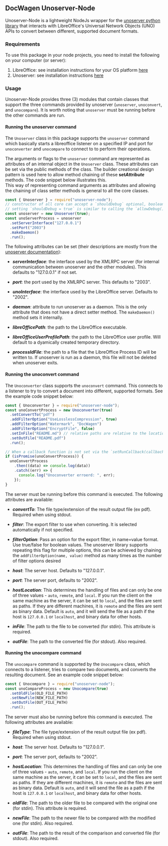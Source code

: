 ## DocWagen Unoserver-Node

Unoserver-Node is a lightweight NodeJs wrapper for the [unoserver python library](https://github.com/unoconv/unoserver) that interacts with
LibreOffice's Universal Network Objects (UNO) APIs to convert between different, supported document formats.

### Requirements

To use this package in your node projects, you need to install the following on your computer (or server):

1. LibreOffice: see installation instructions for your OS platform [here](https://www.libreoffice.org/get-help/install-howto/)
2. Unoserver: see installation instructions [here](https://github.com/unoconv/unoserver#installation)

### Usage

Unoserver-Node provides three (3) modules that contain classes that support the three commands provided by unoserver (`unoserver`, `unoconvert`, and `unocompare`). It is worth noting that `unoserver` must be running before the other commands are run.

#### Running the unoserver command

The `Unoserver` class in this package supports the `unoserver` command which basically starts a libreoffice listener on a specified IP and port for `unoconverter` and `unocompare` to connect to to perform their operations.

The arguments or flags to the `unoserver` command are represented as attributes of an internal object in the `Unoserver` class. These attributes can be set via the public methods of the class. The builder creational design pattern is used here to allow method chaining of these **set*Attribute*** methods. The code snippet below illustrates this.  
This way of representing command arguments as attributes and allowing the chaining of class setter methods is general to all the core classes.

```js
const { Unoserver } = require("unoserver-node");
// constructor of all core can accept a `shouldDebug` optional, boolean parameter that specifies if execution messages should be printed to console
// setting `shouldDebug = true` is similar to calling the `allowDebug()` method on all objects of the core classes
const unoserver = new Unoserver(true);
const unoServerProcess = unoserver
  .setServerInterface("127.0.0.1")
  .setPort("2003")
  .makeDaemon()
  .run();
```

The following attributes can be set (their descriptions are mostly from the [unoserver documentation](https://github.com/unoconv/unoserver#usage)):

- **_serverInterface_**: the interface used by the XMLRPC server (for internal communication between unoserver and the other modules). This defaults to "127.0.0.1" if not set.

- **_port_**: the port used by the XMLRPC server. This defaults to "2003".

- **_unoInterface_**: the interface used by the LibreOffice server. Defaults to "2002".

- **_daemon_**: attribute to run unoserver as a daemon. This is the only attribute that does not have a direct setter method. The `makeDaemon()` method sets it internally.

- **_libreOfficePath_**: the path to the LibreOffice executable.

- **_libreOfficeUserProfilePath_**: the path to the LibreOffice user profile. Will default to a dyamically created temporary directory.

- **_processIdFile_**: the path to a file that the LibreOffice Process ID will be written to. If unoserver is run as a daemon, this file will not be deleted when unoserver exits.

#### Running the unoconvert command

The `Unoconverter` class supports the `unoconvert` command. This connects to a listener to try to convert a document into different, supported formats.
See the example code snippet below:

```js
const { Unoconverter } = require("unoserver-node");
const unoConvertProcess = new Unoconverter(true)
  .setConvertTo("pdf")
  .addFilterOption("UseLosslessCompression", true)
  .addFilterOption("Watermark", "DocWagen")
  .addFilterOption("EncryptFile", false)
  .setInFile("README.md") // relative paths are relative to the location unoserver was started in
  .setOutFile("README.pdf")
  .run();

// When a callback function is not set via the `setRunCallback(callback)` method, the run() method returns a promise
if (isPromise(unoConvertProcess)) {
  unoConvertProcess
    .then((data) => console.log(data))
    .catch((err) => {
      console.log("Unoconverter erroerd: ", err);
    });
}
```

The server must be running before this command is executed. The following attributes are available:

- **_convertTo_**: The file type/extension of the result output file (ex pdf). Required when using stdout.

- **_filter_**: The export filter to use when converting. It is selected automatically if not specified.

- **_filterOption_**: Pass an option for the export filter, in name=value format. Use true/false for boolean values. The unoserver library supports repeating this flag for multiple options, this can be achieved by chaining the `addFilterOption(name, value)` method as many times as the number of filter options desired

- **_host_**: The server host. Defaults to "127.0.0.1".

- **_port_**: The server port, defaults to "2002".

- **_hostLocation_**: This determines the handling of files and can only be one of three values - `auto`, `remote`, and `local`. If you run the client on the same machine as the server, it can be set to `local`, and the files are sent as paths. If they are different machines, it is `remote` and the files are sent as binary data. Default is `auto`, and it will send the file as a path if the host is `127.0.0.1` or `localhost`, and binary data for other hosts.

- **_inFile_**: The path to the file to be converted (for stdin). This attribute is required.

- **_outFile_**: The path to the converted file (for stdout). Also required.

#### Running the unocompare command

The `unocompare` command is supported by the `Unocompare` class, which connects to a listener, tries to compare two documents, and converts the resulting document. See an example code snippet below:

```js
const { Unocompare } = require("unoserver-node");
const unoCompareProcess = new Unocompare(true)
  .setOldFile(OLD_FILE_PATH)
  .setNewFile(NEW_FILE_PATH)
  .setOutFile(OUT_FILE_PATH)
  .run();
```

The server must also be running before this command is executed. The following attributes are available:

- **_fileType_**: The file type/extension of the result output file (ex pdf). Required when using stdout.

- **_host_**: The server host. Defaults to "127.0.0.1".

- **_port_**: The server port, defaults to "2002".

- **_hostLocation_**: This determines the handling of files and can only be one of three values - `auto`, `remote`, and `local`. If you run the client on the same machine as the server, it can be set to `local`, and the files are sent as paths. If they are different machines, it is `remote` and the files are sent as binary data. Default is `auto`, and it will send the file as a path if the host is `127.0.0.1` or `localhost`, and binary data for other hosts.

- **_oldFile_**: The path to the older file to be compared with the original one (for stdin). This attribute is required.

- **_newFile_**: The path to the newer file to be compared with the modified one (for stdin). Also required.

- **_outFile_**: The path to the result of the comparison and converted file (for stdout). Also required.
